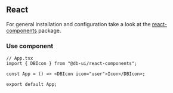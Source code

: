 ## React

For general installation and configuration take a look at the [react-components](https://www.npmjs.com/package/@db-ui/react-components) package.

### Use component

```tsx App.tsx
// App.tsx
import { DBIcon } from "@db-ui/react-components";

const App = () => <DBIcon icon="user">Icon</DBIcon>;

export default App;
```
